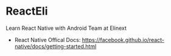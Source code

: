 # ReactEli
Learn React Native with Android Team at Elinext

- React Native Offical Docs: https://facebook.github.io/react-native/docs/getting-started.html
